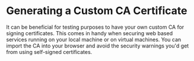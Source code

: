 # Generating a Custom CA Certificate

It can be beneficial for testing purposes to have your own custom CA for signing certificates.  This comes in handy when securing web based services running on your local machine or on virtual machines.  You can import the CA into your browser and avoid the security warnings you'd get from using self-signed certificates.



